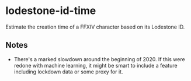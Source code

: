 # lodestone-id-time
Estimate the creation time of a FFXIV character based on its Lodestone ID.

## Notes
* There's a marked slowdown around the beginning of 2020. If this were redone with
  machine learning, it might be smart to include a feature including lockdown data
  or some proxy for it.